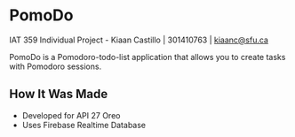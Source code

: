 # PomoDo
IAT 359 Individual Project - Kiaan Castillo | 301410763 | kiaanc@sfu.ca

PomoDo is a Pomodoro-todo-list application that allows you to create tasks with Pomodoro sessions. 

## How It Was Made
- Developed for API 27 Oreo
- Uses Firebase Realtime Database
